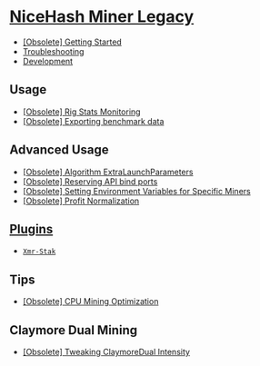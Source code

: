 # [NiceHash Miner Legacy](https://github.com/nicehash/NiceHashMinerLegacy/wiki)
* [[Obsolete] Getting Started](https://github.com/nicehash/NiceHashMinerLegacy/wiki/%5BObsolete%5D-Getting-Started)
* [Troubleshooting](https://github.com/NiceHash/NiceHashMinerLegacy/wiki/Troubleshooting)
* [Development](https://github.com/nicehash/NiceHashMinerLegacy/wiki/Development)

## Usage
* [[Obsolete] Rig Stats Monitoring](https://github.com/nicehash/NiceHashMinerLegacy/wiki/%5BObsolete%5D-Rig-Stats-Monitoring)
* [[Obsolete] Exporting benchmark data](https://github.com/nicehash/NiceHashMinerLegacy/wiki/%5BObsolete%5D-Exporting-Benchmark-Data)

## Advanced Usage
* [[Obsolete] Algorithm ExtraLaunchParameters](https://github.com/nicehash/NiceHashMinerLegacy/wiki/%5BObsolete%5D-Algorithm-ExtraLaunchParameters)
* [[Obsolete] Reserving API bind ports](https://github.com/nicehash/NiceHashMinerLegacy/wiki/%5BObsolete%5D-Reserving-API-bind-ports-(Advanced))
* [[Obsolete] Setting Environment Variables for Specific Miners](https://github.com/nicehash/NiceHashMinerLegacy/wiki/%5BObsolete%5D-Setting-Environment-Variables-for-specific-miners)
* [[Obsolete] Profit Normalization](https://github.com/nicehash/NiceHashMinerLegacy/wiki/%5BObsolete%5D-Profit-Normalization)

## [Plugins](https://github.com/nicehash/NiceHashMinerLegacy/wiki/Plugins)

* [`Xmr-Stak`](https://github.com/nicehash/NiceHashMinerLegacy/wiki/Xmr-Stak)

## Tips
* [[Obsolete] CPU Mining Optimization](https://github.com/nicehash/NiceHashMinerLegacy/wiki/%5BObsolete%5D-CPU-Mining-Optimization)

## Claymore Dual Mining
* [[Obsolete] Tweaking ClaymoreDual Intensity](https://github.com/nicehash/NiceHashMinerLegacy/wiki/Tweaking-ClaymoreDual-Intensity)

